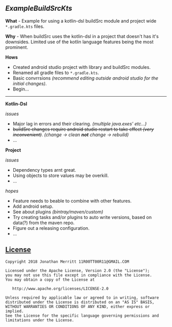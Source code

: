 ## *ExampleBuildSrcKts*

**What** - Example for using a kotlin-dsl buildSrc module and project wide `*.gradle.kts` files.

**Why** - When buildSrc uses the kotlin-dsl in a project that doesn't has it's downsides.
Limited use of the kotlin language features being the most prominent.

**Hows**
* Created android studio project with library and buildSrc modules.
* Renamed all gradle files to `*.gradle.kts`.
* Basic convrrsions *(recommend editing outside android studio for the initial changes)*.
* Begin...
---
**Kotlin-Dsl**

*issues*
* Major lag in errors and their clearing. *(multiple java.exes' etc...)*
* ~~buildSrc changes require android studio restart to take effect *(very inconvenient)*~~. *(change -> clean **not** change -> rebuild)*
* ...

**Project**

*issues*
* Dependency types arnt great.
* Using objects to store values may be overkill.
* ...

*hopes*
* Feature needs to beable to combine with other features.
* Add android setup.
* See about plugins *(bintray/maven/custom)*
* Try creating tasks and/or plugins to auto write versions, based on data(?) from the maven repo.
* Figure out a releasing configuration.
* ...

## [License][LICENSE]
    Copyright 2018 Jonathan Merritt 11R00TT00R11@GMAIL.COM

    Licensed under the Apache License, Version 2.0 (the "License");
    you may not use this file except in compliance with the License.
    You may obtain a copy of the License at

       http://www.apache.org/licenses/LICENSE-2.0

    Unless required by applicable law or agreed to in writing, software
    distributed under the License is distributed on an "AS IS" BASIS,
    WITHOUT WARRANTIES OR CONDITIONS OF ANY KIND, either express or implied.
    See the License for the specific language governing permissions and
    limitations under the License.

[LICENSE]: https://github.com/JonathanMerritt/ExampleBuildSrcKts/blob/master/LICENSE.txt
